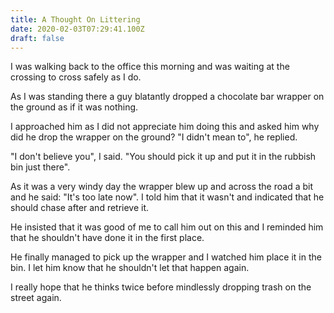 ```yaml
---
title: A Thought On Littering
date: 2020-02-03T07:29:41.100Z
draft: false
---
```

I was walking back to the office this morning and was waiting at the crossing to cross safely as I do.

As I was standing there a guy blatantly dropped a chocolate bar wrapper on the ground as if it was nothing.

I approached him as I did not appreciate him doing this and asked him why did he drop the wrapper on the ground? "I didn't mean to", he replied.

"I don't believe you", I said. "You should pick it up and put it in the rubbish bin just there". 

As it was a very windy day the wrapper blew up and across the road a bit and he said: "It's too late now". I told him that it wasn't and indicated that he should chase after and retrieve it.

He insisted that it was good of me to call him out on this and I reminded him that he shouldn't have done it in the first place.

He finally managed to pick up the wrapper and I watched him place it in the bin. I let him know that he shouldn't let that happen again.

I really hope that he thinks twice before mindlessly dropping trash on the street again.